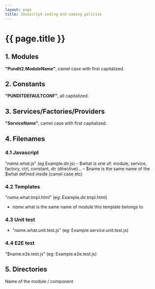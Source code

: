 ```yaml
---
layout: page
title: Javascript coding and naming policies
---
```


# {{ page.title }}

## 1. Modules

**"Pundit2.ModuleName"**, camel case with first capitalized.

## 2. Constants

**"PUNDITDEFAULTCONF"**, all capitalized.

## 3. Services/Factories/Providers

**"ServiceName"**, camel case with first capitalized.

## 4. Filenames

### 4.1 Javascript

"$name.$what.js" (eg Example.dir.js)
  – $what is one of: module, service, factory, ctrl, constant, dir (directive)...
  – $name is the same name of the $what defined inside (camel case etc)

### 4.2 Templates

"$name.$what.tmpl.html" (eg: Example.dir.tmpl.html)
  - $name.$what is the same name of module this template belongs to

### 4.3 Unit test

  - "$name.$what.unit.test.js" (eg: Example.service.unit.test.js)

### 4.4 E2E test

"$name.e2e.test.js" (eg: Example.e2e.test.js)

## 5. Directories

Name of the module / component
